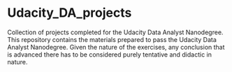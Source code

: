 # Udacity_DA_projects
Collection of projects completed for the Udacity Data Analyst Nanodegree.
This repository contains the materials prepared to pass the Udacity Data Analyst Nanodegree. Given the nature of the exercises, any conclusion that is advanced there has to be considered purely tentative and didactic in nature. 
